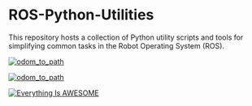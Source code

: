 # ROS-Python-Utilities
This repository hosts a collection of Python utility scripts and tools for simplifying common tasks in the Robot Operating System (ROS). 

[![odom_to_path](https://img.youtube.com/vi/4Y9ndViLJgQ/0.jpg)](https://www.youtube.com/watch?v=4Y9ndViLJgQ)

[![odom_to_path](https://i.stack.imgur.com/q3ceS.png)](https://www.youtube.com/watch?v=4Y9ndViLJgQ)


[![Everything Is AWESOME](https://i.stack.imgur.com/q3ceS.png)](https://youtu.be/StTqXEQ2l-Y?t=35s "Everything Is AWESOME")


